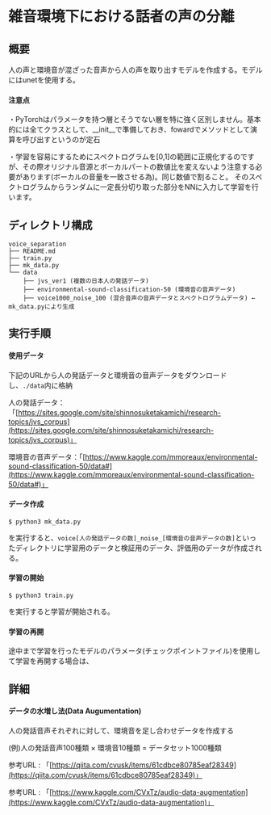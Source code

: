 # 雑音環境下における話者の声の分離



## 概要

人の声と環境音が混ざった音声から人の声を取り出すモデルを作成する。モデルにはunetを使用する。



#### 注意点

・PyTorchはパラメータを持つ層とそうでない層を特に強く区別しません。基本的には全てクラスとして、__init__で準備しておき、fowardでメソッドとして演算を呼び出すというのが定石

・学習を容易にするためにスペクトログラムを[0,1]の範囲に正規化するのですが、その際オリジナル音源とボーカルパートの数値比を変えないよう注意する必要があります(ボーカルの音量を一致させる為)。同じ数値で割ること。
そのスペクトログラムからランダムに一定長分切り取った部分をNNに入力して学習を行います。



## ディレクトリ構成

```
voice_separation
├── README.md
├── train.py
├── mk_data.py
└── data
    ├── jvs_ver1 (複数の日本人の発話データ)
    ├── environmental-sound-classification-50 (環境音の音声データ)
    ├── voice1000_noise_100 (混合音声の音声データとスペクトログラムデータ) ← mk_data.pyにより生成

```







## 実行手順

#### 使用データ

下記のURLから人の発話データと環境音の音声データをダウンロードし、`./data`内に格納

人の発話データ：「[https://sites.google.com/site/shinnosuketakamichi/research-topics/jvs_corpus](https://sites.google.com/site/shinnosuketakamichi/research-topics/jvs_corpus)」

環境音の音声データ：「[https://www.kaggle.com/mmoreaux/environmental-sound-classification-50/data#](https://www.kaggle.com/mmoreaux/environmental-sound-classification-50/data#)」



#### データ作成

```
$ python3 mk_data.py
```

を実行すると、`voice[人の発話データの数]_noise_[環境音の音声データの数]`といったディレクトリに学習用のデータと検証用のデータ、評価用のデータが作成される。



#### 学習の開始

```
$ python3 train.py
```

を実行すると学習が開始される。





#### 学習の再開

途中まで学習を行ったモデルのパラメータ(チェックポイントファイル)を使用して学習を再開する場合は、













## 詳細

#### データの水増し法(Data Augumentation)

人の発話音声それぞれに対して、環境音を足し合わせデータを作成する

(例)人の発話音声100種類 × 環境音10種類 = データセット1000種類



参考URL : 「[https://qiita.com/cvusk/items/61cdbce80785eaf28349](https://qiita.com/cvusk/items/61cdbce80785eaf28349)」

参考URL : 「[https://www.kaggle.com/CVxTz/audio-data-augmentation](https://www.kaggle.com/CVxTz/audio-data-augmentation)」



